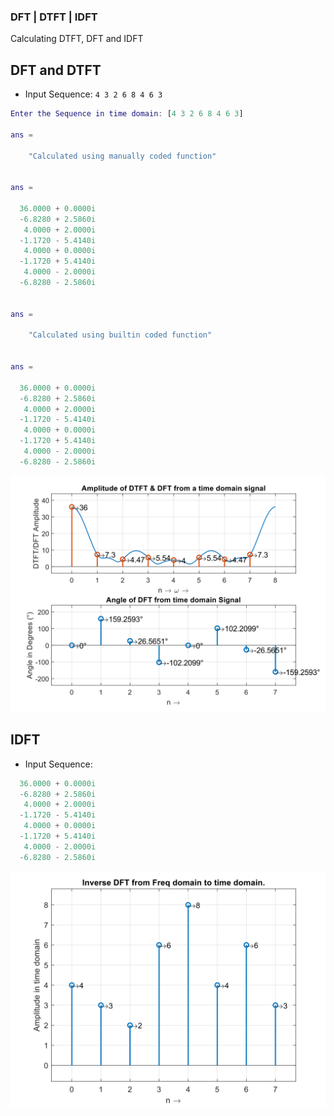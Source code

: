 

 ### DFT | DTFT | IDFT

Calculating DTFT, DFT and IDFT

## DFT and DTFT
- Input Sequence: `4 3 2 6 8 4 6 3`

```MATLAB
Enter the Sequence in time domain: [4 3 2 6 8 4 6 3]

ans = 

    "Calculated using manually coded function"


ans =

  36.0000 + 0.0000i
  -6.8280 + 2.5860i
   4.0000 + 2.0000i
  -1.1720 - 5.4140i
   4.0000 + 0.0000i
  -1.1720 + 5.4140i
   4.0000 - 2.0000i
  -6.8280 - 2.5860i


ans = 

    "Calculated using builtin coded function"


ans =

  36.0000 + 0.0000i
  -6.8280 + 2.5860i
   4.0000 + 2.0000i
  -1.1720 - 5.4140i
   4.0000 + 0.0000i
  -1.1720 + 5.4140i
   4.0000 - 2.0000i
  -6.8280 - 2.5860i
```
![](dft-8-point.svg)

## IDFT

- Input Sequence: 
```MATLAB
  36.0000 + 0.0000i
  -6.8280 + 2.5860i
   4.0000 + 2.0000i
  -1.1720 - 5.4140i
   4.0000 + 0.0000i
  -1.1720 + 5.4140i
   4.0000 - 2.0000i
  -6.8280 - 2.5860i
  ```
![](idft-8-point.svg)